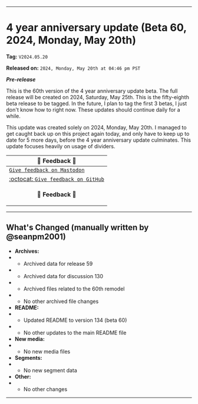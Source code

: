 ***

# 4 year anniversary update (Beta 60, 2024, Monday, May 20th)

**Tag:** `V2024.05.20`

**Released on:** `2024, Monday, May 20th at 04:46 pm PST`

***Pre-release***

This is the 60th version of the 4 year anniversary update beta. The full release will be created on 2024, Saturday, May 25th. This is the fifty-eighth beta release to be tagged. In the future, I plan to tag the first 3 betas, I just don't know how to right now. These updates should continue daily for a while.

This update was created solely on 2024, Monday, May 20th. I managed to get caught back up on this project again today, and only have to keep up to date for 5 more days, before the 4 year anniversary update culminates. This update focuses heavily on usage of dividers.

| 📣️ Feedback 💬️ |
|---|
| [`Give feedback on Mastodon`](https://techhub.social/deck/@seanpm2001/112237731368032617) |
| [:octocat: `Give feedback on GitHub`](https://github.com/seanpm2001/seanpm2001/discussions/131/) |
| <p align="center"><b>💬️ Feedback 📣️</b></p> |

---

## What's Changed (manually written by @seanpm2001)

- **Archives:**
- - Archived data for release 59
- - Archived data for discussion 130
- - Archived files related to the 60th remodel <!-- This number should be 1 higher than the release data 2 lines above, and should match the README beta version) !-->
- - No other archived file changes
- **README:**
- - Updated README to version 134 (beta 60)
- - No other updates to the main README file
- **New media:**
- - No new media files
- **Segments:**
- - No new segment data
- **Other:**
- - No other changes

***
